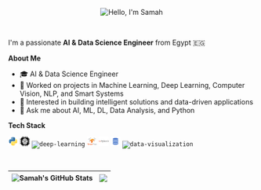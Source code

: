 <p align="center">
  <img width="80%" alt="Hello, I'm Samah" src="./assets/gh-readme-header.png" />
</p>

<br />

I'm a passionate **AI & Data Science Engineer** from Egypt 🇪🇬

**About Me**

- 🎓 AI & Data Science Engineer  
- 🤖 Worked on projects in Machine Learning, Deep Learning, Computer Vision, NLP, and Smart Systems  
- 🧠 Interested in building intelligent solutions and data-driven applications  
- 💬 Ask me about AI, ML, DL, Data Analysis, and Python

**Tech Stack**

<code><img height="20" alt="python" src="https://raw.githubusercontent.com/github/explore/master/topics/python/python.png"></code>
<code><img height="20" alt="machine-learning" src="https://raw.githubusercontent.com/github/explore/master/topics/machine-learning/machine-learning.png"></code>
<code><img height="20" alt="deep-learning" src="https://raw.githubusercontent.com/github/explore/master/topics/deep-learning/deep-learning.png"></code>
<code><img height="20" alt="tensorflow" src="https://raw.githubusercontent.com/github/explore/master/topics/tensorflow/tensorflow.png"></code>
<code><img height="20" alt="pytorch" src="https://raw.githubusercontent.com/github/explore/master/topics/pytorch/pytorch.png"></code>
<code><img height="20" alt="sql" src="https://raw.githubusercontent.com/github/explore/master/topics/sql/sql.png"></code>
<code><img height="20" alt="data-visualization" src="https://raw.githubusercontent.com/github/explore/master/topics/data-visualization/data-visualization.png"></code>

<br />

| <img align="center" src="https://github-readme-stats.vercel.app/api?username=samahelmenady&show_icons=true&include_all_commits=true&theme=buefy&hide_border=true" alt="Samah's GitHub Stats" /> | <img align="center" src="https://github-readme-stats.vercel.app/api/top-langs/?username=samahelmenady&layout=compact&theme=buefy&hide_border=true" /> |
| ------------- | ------------- |

